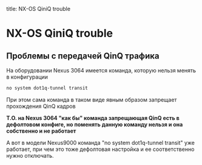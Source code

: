 title: NX-OS QiniQ trouble

# NX-OS QiniQ trouble

## Проблемы с передачей QinQ трафика

На оборудовании Nexus 3064 имеется команда,
которую нельзя менять в конфигурации

```bash
no system dot1q-tunnel transit
```
При этом сама команда в таком виде явным образом запрещает прохождения QinQ кадров

**Т.О. на Nexus 3064 "как бы" команда запрещающая QinQ есть в дефолтовом конфиге, но поменять данную команду нельзя и она собственно и не работает**


А вот в модели Nexus9000 
команда "no system dot1q-tunnel transit" уже работает, при чем это тоже дефолтовая настройка и ее соответственно нужно отключать.
